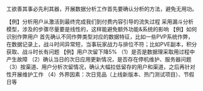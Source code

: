 工欲善其事必先利其器，开展数据分析工作首先要确认分析的方法，避免无用功。

【例】分析用户从激活到最终完成我们到付费内容引导的流失过程
采用漏斗分析模型，涉及的步骤尽量要是线性的，这样能避免额外功能&系统的影响
【例】如何识别作弊用户
首先确认不同作弊类型对应的数据特征，比如一些PVP系统作弊，在数据记录上，战斗时间异常短，当事玩家战力与排位不符；比如PVE副本，积分获取、战斗时长有问题
【例】用户次留下降5%
（1）是否是数据理采取用过程中产生故障
（2）确认当日的次日应用更新情况，是否存在停机维护、服务器问题
（3）按渠道、用户分析次留情况，确认大幅拉低留存的用户和渠道，之后再针对性开展维护工作
（4）外界因素：次日竞品（上线新版本、热门测试项目）、节假日等



